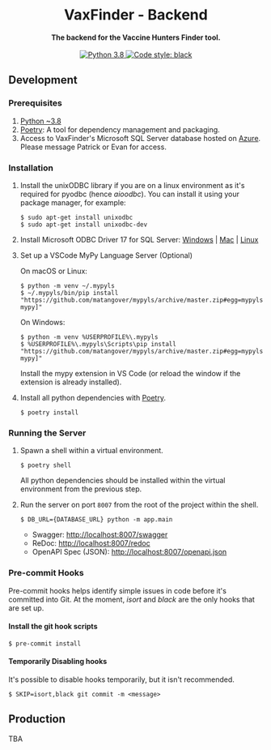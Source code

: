 <div align="center">
    <h1>VaxFinder - Backend</h1>
</div>

<div align="center">
    <strong>The backend for the Vaccine Hunters Finder tool.</strong>
</div>

<br/>

<div align="center">
    <a href="https://www.python.org/downloads/">
        <img src="https://img.shields.io/badge/python-3.8-blue.svg" alt="Python 3.8" />
    </a>
    <a href="https://github.com/psf/black">
        <img src="https://img.shields.io/badge/code%20style-black-000000.svg" alt="Code style: black" />
    </a>
</div>

## Development

### Prerequisites

1. [Python ~3.8](https://www.python.org/downloads/)
2. [Poetry](https://python-poetry.org/): A tool for dependency management and packaging.
3. Access to VaxFinder's Microsoft SQL Server database hosted on [Azure](https://azure.microsoft.com/en-ca/services/sql-database/). Please message Patrick or Evan for access.

### Installation

1. Install the unixODBC library if you are on a linux environment as it's required for pyodbc (hence *aioodbc*). You can install it using your package manager, for example:

    ```
    $ sudo apt-get install unixodbc
    $ sudo apt-get install unixodbc-dev
    ```

2. Install Microsoft ODBC Driver 17 for SQL Server: [Windows](https://docs.microsoft.com/en-us/sql/connect/odbc/download-odbc-driver-for-sql-server?view=sql-server-ver15) | [Mac](https://docs.microsoft.com/en-us/sql/connect/odbc/linux-mac/install-microsoft-odbc-driver-sql-server-macos?view=sql-server-ver15) | [Linux](https://docs.microsoft.com/en-us/sql/connect/odbc/linux-mac/installing-the-microsoft-odbc-driver-for-sql-server?view=sql-server-ver15)

3. Set up a VSCode MyPy Language Server (Optional)

    On macOS or Linux:

    ```
    $ python -m venv ~/.mypyls
    $ ~/.mypyls/bin/pip install "https://github.com/matangover/mypyls/archive/master.zip#egg=mypyls[default-mypy]"
    ```

    On Windows:

    ```
    $ python -m venv %USERPROFILE%\.mypyls
    $ %USERPROFILE%\.mypyls\Scripts\pip install "https://github.com/matangover/mypyls/archive/master.zip#egg=mypyls[default-mypy]"
    ```
   
    Install the mypy extension in VS Code (or reload the window if the extension is already installed).

4. Install all python dependencies with [Poetry](https://python-poetry.org/).

    ```
    $ poetry install
    ```

### Running the Server

1. Spawn a shell within a virtual environment.

    ```
    $ poetry shell
    ```

    All python dependencies should be installed within the virtual environment from the previous step.

2. Run the server on port `8007` from the root of the project within the shell.

    ```
    $ DB_URL={DATABASE_URL} python -m app.main
    ```

    - Swagger: [http://localhost:8007/swagger](http://localhost:8007/swagger)
    - ReDoc: [http://localhost:8007/redoc](http://localhost:8007/redoc)
    - OpenAPI Spec (JSON): [http://localhost:8007/openapi.json](http://localhost:8007/openapi.json)
   
### Pre-commit Hooks

Pre-commit hooks helps identify simple issues in code before it's committed into Git. At the moment, *isort* and *black* are the only hooks that are set up. 

#### Install the git hook scripts

```
$ pre-commit install
```

#### Temporarily Disabling hooks

It's possible to disable hooks temporarily, but it isn't recommended.

```
$ SKIP=isort,black git commit -m <message>
```

## Production

TBA
